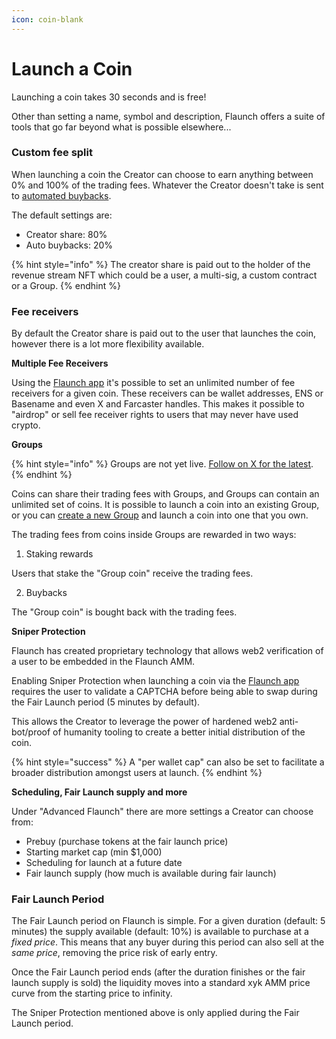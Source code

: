```yaml
---
icon: coin-blank
---
```


# Launch a Coin

Launching a coin takes 30 seconds and is free!

Other than setting a name, symbol and description, Flaunch offers a suite of tools that go far beyond what is possible elsewhere...

### Custom fee split

When launching a coin the Creator can choose to earn anything between 0% and 100% of the trading fees. Whatever the Creator doesn't take is sent to [automated buybacks](../core-features/auto-buybacks.md).

The default settings are:

* Creator share: 80%
* Auto buybacks: 20%

{% hint style="info" %}
The creator share is paid out to the holder of the revenue stream NFT which could be a user, a multi-sig, a custom contract or a Group.
{% endhint %}

### Fee receivers

By default the Creator share is paid out to the user that launches the coin, however there is a lot more flexibility available.

**Multiple Fee Receivers**

Using the [Flaunch app](https://flaunch.gg/) it's possible to set an unlimited number of fee receivers for a given coin. These receivers can be wallet addresses, ENS or Basename and even X and Farcaster handles. This makes it possible to "airdrop" or sell fee receiver rights to users that may never have used crypto.

**Groups**

{% hint style="info" %}
Groups are not yet live. [Follow on X for the latest](https://x.com/flaunchgg).
{% endhint %}

Coins can share their trading fees with Groups, and Groups can contain an unlimited set of coins. It is possible to launch a coin into an existing Group, or you can [create a new Group](launch-a-group.md) and launch a coin into one that you own.

The trading fees from coins inside Groups are rewarded in two ways:

1. Staking rewards

Users that stake the "Group coin" receive the trading fees.

2. Buybacks

The "Group coin" is bought back with the trading fees.

**Sniper Protection**

Flaunch has created proprietary technology that allows web2 verification of a user to be embedded in the Flaunch AMM.

Enabling Sniper Protection when launching a coin via the [Flaunch app](https://flaunch.gg/) requires the user to validate a CAPTCHA before being able to swap during the Fair Launch period (5 minutes by default).

This allows the Creator to leverage the power of hardened web2 anti-bot/proof of humanity tooling to create a better initial distribution of the coin.

{% hint style="success" %}
A "per wallet cap" can also be set to facilitate a broader distribution amongst users at launch.
{% endhint %}

**Scheduling, Fair Launch supply and more**

Under "Advanced Flaunch" there are more settings a Creator can choose from:

* Prebuy (purchase tokens at the fair launch price)
* Starting market cap (min $1,000)
* Scheduling for launch at a future date
* Fair launch supply (how much is available during fair launch)

### Fair Launch Period

The Fair Launch period on Flaunch is simple. For a given duration (default: 5 minutes) the supply available (default: 10%) is available to purchase at a _fixed price_. This means that any buyer during this period can also sell at the _same price_, removing the price risk of early entry.

Once the Fair Launch period ends (after the duration finishes or the fair launch supply is sold) the liquidity moves into a standard xyk AMM price curve from the starting price to infinity.

The Sniper Protection mentioned above is only applied during the Fair Launch period.
